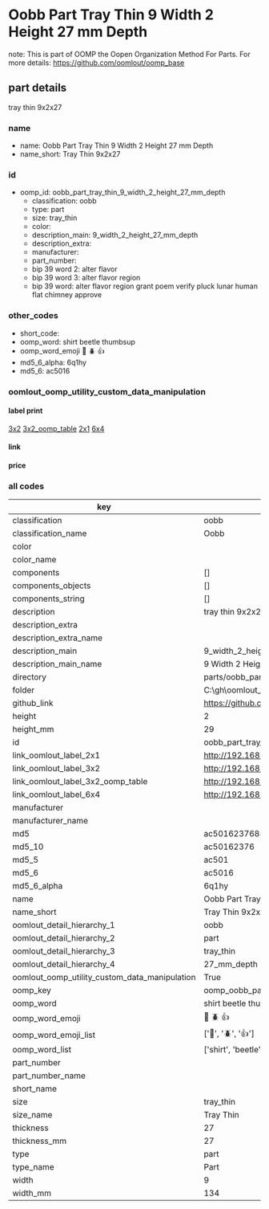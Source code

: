 # Oobb Part Tray Thin 9 Width 2 Height 27 mm Depth  

note: This is part of OOMP the Oopen Organization Method For Parts. For more details: https://github.com/oomlout/oomp_base

##  part details
  



tray thin 9x2x27



### name
* name: Oobb Part Tray Thin 9 Width 2 Height 27 mm Depth
* name_short: Tray Thin 9x2x27 
### id
* oomp_id: oobb_part_tray_thin_9_width_2_height_27_mm_depth
  * classification: oobb
  * type: part
  * size: tray_thin
  * color: 
  * description_main: 9_width_2_height_27_mm_depth
  * description_extra: 
  * manufacturer: 
  * part_number: 
  * bip 39 word 2: alter flavor
  * bip 39 word 3: alter flavor region
  * bip 39 word: alter flavor region grant poem verify pluck lunar human flat chimney approve

### other_codes
* short_code: 
* oomp_word: shirt beetle thumbsup
* oomp_word_emoji :shirt: :beetle: :thumbsup:
* md5_6_alpha: 6q1hy
* md5_6: ac5016






### oomlout_oomp_utility_custom_data_manipulation
#### label print
[3x2](http://192.168.1.245:1112/?label=oomp%206q1hy)
[3x2_oomp_table](http://192.168.1.108:1112/?label=oomp%206q1hy)
[2x1](http://192.168.1.242:1112/?label=oomp%206q1hy)
[6x4](http://192.168.1.55:1112/?label=oomp%206q1hy)    

#### link

                              

#### price







### all codes 
| key | value |  
| --- | --- |  
| classification | oobb |  
| classification_name | Oobb |  
| color |  |  
| color_name |  |  
| components | [] |  
| components_objects | [] |  
| components_string | [] |  
| description | tray thin 9x2x27 |  
| description_extra |  |  
| description_extra_name |  |  
| description_main | 9_width_2_height_27_mm_depth |  
| description_main_name | 9 Width 2 Height 27 mm Depth |  
| directory | parts/oobb_part_tray_thin_9_width_2_height_27_mm_depth |  
| folder | C:\gh\oomlout_oobb_version_4_generated_parts\things\oobb_part_tray_thin_9_width_2_height_27_mm_depth |  
| github_link | https://github.com/oomlout/oomlout_oomp_part_src/tree/main/parts/oobb_part_tray_thin_9_width_2_height_27_mm_depth |  
| height | 2 |  
| height_mm | 29 |  
| id | oobb_part_tray_thin_9_width_2_height_27_mm_depth |  
| link_oomlout_label_2x1 | http://192.168.1.242:1112/?label=oomp%206q1hy |  
| link_oomlout_label_3x2 | http://192.168.1.245:1112/?label=oomp%206q1hy |  
| link_oomlout_label_3x2_oomp_table | http://192.168.1.108:1112/?label=oomp%206q1hy |  
| link_oomlout_label_6x4 | http://192.168.1.55:1112/?label=oomp%206q1hy |  
| manufacturer |  |  
| manufacturer_name |  |  
| md5 | ac501623768514d7cad3865b6916283b |  
| md5_10 | ac50162376 |  
| md5_5 | ac501 |  
| md5_6 | ac5016 |  
| md5_6_alpha | 6q1hy |  
| name | Oobb Part Tray Thin 9 Width 2 Height 27 mm Depth |  
| name_short | Tray Thin 9x2x27  |  
| oomlout_detail_hierarchy_1 | oobb |  
| oomlout_detail_hierarchy_2 | part |  
| oomlout_detail_hierarchy_3 | tray_thin |  
| oomlout_detail_hierarchy_4 | 27_mm_depth |  
| oomlout_oomp_utility_custom_data_manipulation | True |  
| oomp_key | oomp_oobb_part_tray_thin_9_width_2_height_27_mm_depth |  
| oomp_word | shirt beetle thumbsup |  
| oomp_word_emoji | :shirt: :beetle: :thumbsup: |  
| oomp_word_emoji_list | [':shirt:', ':beetle:', ':thumbsup:'] |  
| oomp_word_list | ['shirt', 'beetle', 'thumbsup'] |  
| part_number |  |  
| part_number_name |  |  
| short_name |  |  
| size | tray_thin |  
| size_name | Tray Thin |  
| thickness | 27 |  
| thickness_mm | 27 |  
| type | part |  
| type_name | Part |  
| width | 9 |  
| width_mm | 134 |  
